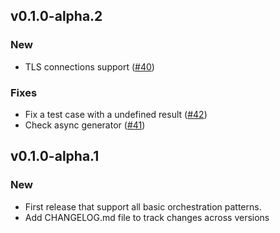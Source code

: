 ## v0.1.0-alpha.2

### New

- TLS connections support ([#40](https://github.com/microsoft/durabletask-js/pull/40))

### Fixes
- Fix a test case with a undefined result ([#42](https://github.com/microsoft/durabletask-js/pull/42))
- Check async generator ([#41](https://github.com/microsoft/durabletask-js/pull/41))

## v0.1.0-alpha.1

### New

- First release that support all basic orchestration patterns.
- Add CHANGELOG.md file to track changes across versions
